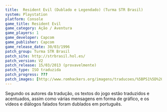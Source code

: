 ```yaml
---
title:  Resident Evil (Dublado e Legendado) (Turma STR Brasil)
system: Playstation
platform: Console
game_title: Resident Evil
game_category: Ação / Aventura
game_players: 1
game_developer: Capcom
game_publisher: Capcom
game_release_date: 30/03/1996
patch_group: Turma STR Brasil
patch_site: http://strbrasil.hol.es/
patch_version: V2
patch_release: 15/03/2013 (provavelmente)
patch_type: ISO traduzida
patch_progress: ???
patch_images: [http://www.romhackers.org/imagens/traducoes/%5BPS1%5D%20Resident%20Evil%20-%20Turma%20STR%20Brasil%20-%201.jpg,http://www.romhackers.org/imagens/traducoes/%5BPS1%5D%20Resident%20Evil%20-%20Turma%20STR%20Brasil%20-%202.jpg,http://www.romhackers.org/imagens/traducoes/%5BPS1%5D%20Resident%20Evil%20-%20Turma%20STR%20Brasil%20-%203.jpg]
---
```

Segundo os autores da tradução, os textos do jogo estão traduzidos e acentuados, assim como várias mensagens em forma de gráfico, e os vídeos e diálogos falados foram dublados em português.